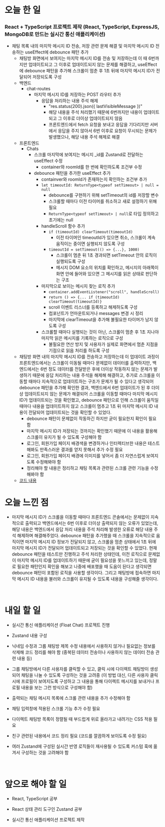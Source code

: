 # 오늘 한 일

### React + TypeScript 프로젝트 제작 (React, TypeScript, ExpressJS, MongoDB로 만드는 실시간 통신 애플리케이션)

- 채팅 목록 내의 마지막 메시지 ID 전송, 저장 관련 문제 해결 및 마지막 메시지 ID 전송하는 useEffect에 debounce 패턴 추가
  - 채팅방 화면에서 보여지는 마지막 메시지 ID를 전송 및 저장하는데 이 때 6번까지만 업데이트되고 그 이후로 업데이트되지 않는 문제를 해결하고, useEffect에 debounce 패턴을 추가해 스크롤이 멈춘 후 1초 뒤에 마지막 메시지 ID가 전달되어 저장되도록 구성
  - 백엔드
    - chat-routes
      - 마지막 메시지 ID를 저장하는 POST 라우터 추가
        - 응답을 처리하는 내용 주석 해제
          - "res.status(200).json({ lastVisibleMessage })"
          - 해당 내용을 주석 처리했기 때문에 6번까지만 내용이 업데이트되고 그 이후로 더이상 업데이트되지 않음
          - 프론트엔드에서 fetch 요청을 보내고 응답을 기다리지만 서버에서 응답을 주지 않아서 6번 이후로 요청이 무시되는 문제가 발생했으나, 해당 내용 주석 해제로 해결
  - 프론트엔드
    - Chats
      - 스크롤 마지막에 보여지는 메시지 \_id를 Zustand로 전달하는 useEffect 수정
        - container와 roomId를 한 번에 확인하도록 조건부 수정
      - debounce 패턴을 추가한 useEffect 추가
        - containver와 roomId가 존재하는지 확인하는 조건부 추가
        - `let timeoutId: ReturnType<typeof setTimeout> | null = null`
          - debounce를 구현하기 위해 setTimeout의 id를 저장할 변수
          - 스크롤할 때마다 이전 타이머를 취소하고 새로 설정하기 위해 필요
          - `ReturnType<typeof setTimeout> | null`로 타입 정의하고 초기에는 null
        - handleScroll 함수 추가
          - `if (timeoutId) clearTimeout(timeoutId)`
            - 이전 타이머인 timeoutId가 있으면 취소, 스크롤이 계속 움직이는 중이면 실행되지 않도록 구성
          - `timeoutId = setTimeout(() => {...}, 1000)`
            - 스크롤이 멈춘 뒤 1초 경과되면 setTimeout 안의 로직이 실행되도록 구성
            - 메시지 DOM 요소의 위치를 확인하고, 메시지의 아래쪽이 화면 안에 들어와 있으면 그 메시지를 읽은 상태로 판단하는 구조
        - 마지막으로 보이는 메시지 찾는 로직 추가
          - `container.addEventListener("scroll", handleScroll)`
          - `return () => {... if (timeoutId) clearTimeout(timeoutId)}`
          - scroll 이벤트 리스너를 등록하고 해제하도록 구성
          - 컴포넌트가 언마운트되거나 messages 변경 시 정리
          - 마지막에 clearTimeout을 추가해 불필요한 타이머가 남지 않도록 구성
        - 스크롤할 때마다 실행되는 것이 아닌, 스크롤이 멈춘 후 1초 지나야 마지막 읽은 메시지를 기록하는 로직으로 구성
          - 불필요한 연산 방지 및 사용자가 실제로 화면에서 멈춘 지점을 기점으로 읽음 처리를 하도록 구성
  - 채팅방 화면 내의 마지막 메시지 ID를 전송하고 저장하는데 이 업데이트 과정이 프론트엔드에서는 스크롤이 이동될 때마다 문제없이 데이터를 출력하지만, 백엔드에서는 6번 정도 데이터를 전달받은 후에 더이상 작동하지 않는 문제가 발생하기 때문에 응답 처리하는 내용 주석을 해제해 해결하고, 추가로 스크롤을 이동할 때마다 지속적으로 업데이트하는 구조가 문제가 될 수 있다고 생각되어 debounce 패턴을 추가해 확인한 결과, 백엔드에서 6번 업데이트가 된 후 더이상 업데이트되지 않는 문제가 해결되어 스크롤을 이동할 때마다 마지막 메시지 ID가 업데이트되는 것을 확인했고, debounce 패턴으로 인해 스크롤이 움직일 때마다 내용을 업데이트하지 않고 스크롤이 멈추고 1초 뒤 마지막 메시지 ID 내용이 전달되어 업데이트되는 것을 확인할 수 있었다.
    - debounce 패턴이 문제없이 작동하긴 하지만 굳이 필요한지 확인이 필요함
    - 마지막 메시지 ID가 저장되는 것까지는 확인했기 때문에 이 내용을 활용해 스크롤이 유지가 될 수 있도록 구성해야 함
    - 로그인, 회원가입 페이지 배경색을 변경하거나 인터렉티브한 내용은 테스트해봐도 만족스러운 결과를 얻지 못해서 추가 수정 필요
    - 로그인, 회원가입 페이지 배경에 이미지를 넣어서 좀 더 자연스럽게 보여지도록 수정해봐야 함
    - 정리해야 할 내용은 정리하고 채팅 목록과 관련된 스크롤 관련 기능을 수정해봐야 함
  - [코드 내용](https://github.com/jeongsangtae/float-chat/commit/2c63c6c51dc2fb08a541ee3d5e6db1317d5f0903)

# 오늘 느낀 점

- 마지막 메시지 ID가 스크롤을 이동할 때마다 프론트엔드 콘솔에서는 문제없이 지속적으로 출력되고 백엔드에서는 6번 이후로 더이상 출력되지 않는 오류가 있었는데, 해당 내용은 백엔드에서 응답 처리 내용을 주석 처리해 발생한 오류로 해당 내용 주석 해제하며 해결해주었다. debounce 패턴을 추가했을 때 스크롤을 지속적으로 움직이면 마지막 메시지 ID 정보가 전달되지 않고, 스크롤을 멈춘 상태에서 1초 뒤에 마지막 메시지 ID가 전달되어 업데이트되고 저장되는 것을 확인할 수 있었다. 현재 debounce 패턴을 테스트만 진행하고 주석 처리한 상태인데, 이전 로직으로 문제없이 마지막 메시지 ID를 업데이트하기 때문에 굳이 필요성을 못느끼고 있는데, 정말로 필요한 패턴인지 확인을 해보고 나중에 배포했을 때 도움이 된다고 생각되면 debounce 패턴이 포함된 로직을 사용할 생각이다. 그리고 채팅방에 접속하면 마지막 메시지 ID 내용을 불러와 스크롤이 유지될 수 있도록 내용을 구성해줄 생각이다.

<br />

# 내일 할 일

- 실시간 통신 애플리케이션 (Float Chat) 프로젝트 진행

- Zustand 내용 구성

- 닉네임 수정과 그룹 채팅방 제목 수정 내용에서 사용하지 않거나 필요없는 정보를 삭제해 코드 정리를 해야 함 (중복된 데이터 전송이나 사용하지 않는 데이터 전송 관련 내용 등)

- 그룹 채팅방에서 다른 사용자를 클릭할 수 있고, 클릭 시에 다이렉트 채팅방이 생성되어 채팅을 나눌 수 있도록 구성하는 것을 고려중 (이 방법 대신, 다른 사용자 클릭 시에 프로필이 보여지도록 구성하고 그 내용을 통해 다이렉트 메시지를 보내거나 프로필 내용을 보는 그런 방식으로 구성해야 함)

- 출력되는 채팅 메시지 목록에 스크롤 관련 내용을 추가 수정해야 함

- 채팅 입력창에 적용된 스크롤 기능 추가 수정 필요

- 다이렉트 채팅방 목록이 정렬될 때 부드럽게 위로 올라가고 내려가는 CSS 적용 필요

- 친구 관련된 내용에서 코드 정리 필요 (코드를 깔끔하게 보이도록 수정 필요)

- 여러 Zustand에 구성된 실시간 반영 로직들이 재사용될 수 있도록 커스텀 훅에 옮겨서 구성하는 것을 고려해야 함

<br />

# 앞으로 해야 할 일

- React, TypeScript 공부

- React 상태 관리 도구인 Zustand 공부

- 실시간 통신 애플리케이션 프로젝트 제작
